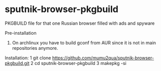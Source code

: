 # sputnik-browser-pkgbuild
PKGBUILD file for that one Russian browser filled with ads and spyware

Pre-installation
1. On archlinux you have to build gconf from AUR since it is not in main repositories anymore.

Installation:
1 git clone https://github.com/mumu2qua/sputnik-browser-pkgbuild.git
2 cd sputnik-browser-pkgbuild
3 makepkg -si
